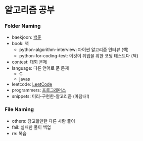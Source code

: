 # 알고리즘 공부
### Folder Naming
- baekjoon: [백준](https://www.acmicpc.net/)
- book: 책
  - python-algorithm-interview: 파이썬 알고리즘 인터뷰 (책)
  - python-for-coding-test: 이것이 취업을 위한 코딩 테스트다 (책)
- contest: 대회 문제
- language: 다른 언어로 푼 문제
  - C
  - javas
- leetcode: [LeetCode](https://leetcode.com/)
- programmers: [프로그래머스](https://programmers.co.kr/)
- snippets: 미리-구현한-알고리즘 (마참내!)
### File Naming
- others: 참고할만한 다른 사람 풀이
- fail: 실패한 풀이 백업
- re: 복습
